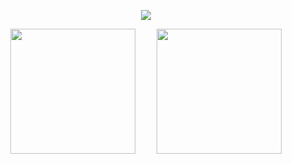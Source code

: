 <p align="center">
  <img src="https://github.com/defDalila/banner/blob/main/output/dalila-typewriter-dark-v5.gif">
</p>

<div style="display: flex;  justify-content: space-evenly; justify-items: center;">   
<img height=200  src="https://github-readme-stats.vercel.app/api/top-langs/?username=defDalila&layout=compact&bg_color=7BDFF2FF&title_color=0f172aff"/>
<img height=200  src="https://github-readme-stats.vercel.app/api?username=defDalila&show_icons=true&icon_color=FF5DA3FF&title_color=0f172aff&bg_color=7BDFF2FF&hide=prs&rank_icon=github"  />
</div>


  
